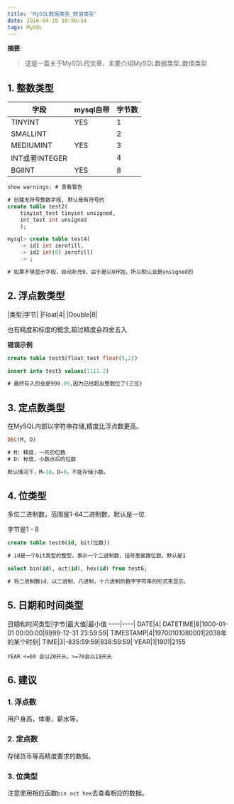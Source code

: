 ```yaml
---
title: 'MySQL数据类型_数值类型'
date: 2016-04-10 10:56:54
tags: MySQL
---
```


__摘要__:
> 这是一篇关于MySQL的文章，主要介绍MySQL数据类型_数值类型


<!-- more -->
## 1. 整数类型

|字段|mysql自带|字节数|
|----|---------|------|
|TINYINT|YES|1|
|SMALLINT| |2|
|MEDIUMINT|YES|3|
|INT或者INTEGER| |4|
|BGIINT|YES|8|

```sql
show warnings; # 查看警告

# 创建无符号整数字段, 默认是有符号的
create table test2(
    tinyint_test tinyint unsigned,
    int_test int unsigned
    );
```

```sql
mysql> create table test4(
    -> id1 int zerofill,
    -> id2 int(6) zerofill)
    -> ;

# 如果不够显示字段，自动补充0，由于是以0开始，所以默认会是unsigned的
```

## 2. 浮点数类型

|类型|字节|
|Float|4|
|Double|8|

也有精度和标度的概念,超过精度会四舍五入

**错误示例**

```sql
create table test5(float_test float(5,2))

insert into test5 values(1111.2)

# 最终存入的会是999.99,因为已经超出整数位了(三位)
```

## 3. 定点数类型

在MySQL内部以字符串存储,精度比浮点数更高。

```sql
DEC(M, D)

# M: 精度，一共的位数
# D: 标度，小数点后的位数

默认情况下，M=10，D=0，不能存储小数。
```

## 4. 位类型

多位二进制数，范围是1-64二进制数，默认是一位

字节是1 - 8

```sql
create table test6(id, bit(位数))

# id是一个bit类型的整型，表示一个二进制数，括号里面跟位数，默认是1

select bin(id), oct(id), hex(id) from test6;

# 将二进制数id，以二进制，八进制，十六进制的数字字符串的形式来显示。
```

## 5. 日期和时间类型

日期和时间类型|字节|最大值|最小值
----|----|
DATE|4|
DATETIME|8|1000-01-01 00:00:00|9999-12-31 23:59:59|
TIMESTAMP|4|19700101080001|2038年的某个时刻|
TIME|3|-835:59:59|838:59:59|
YEAR|1|1901|2155

```
YEAR <=69 会以20开头，>=70会以19开头
```

## 6. 建议

### 1. 浮点数

用户身高，体重，薪水等。

### 2. 定点数

存储货币等高精度要求的数据。

### 3. 位类型

注意使用相应函数`bin oct hex`去查看相应的数据。
